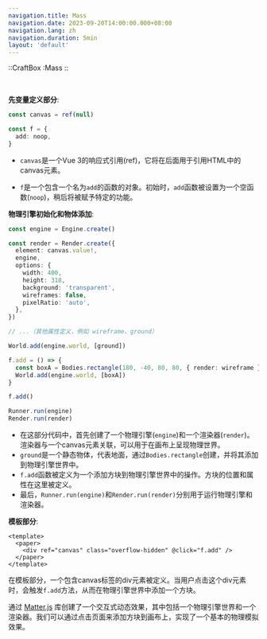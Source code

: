 ```yaml
---
navigation.title: Mass
navigation.date: 2023-09-20T14:00:00.000+08:00
navigation.lang: zh
navigation.duration: 5min
layout: 'default'
---
```


::CraftBox
:Mass
::

<br />

**先变量定义部分**:

```typescript
const canvas = ref(null)

const f = {
  add: noop,
}
```

- `canvas`是一个Vue 3的响应式引用(ref)，它将在后面用于引用HTML中的canvas元素。

- `f`是一个包含一个名为`add`的函数的对象。初始时，`add`函数被设置为一个空函数(`noop`)，稍后将被赋予特定的功能。

**物理引擎初始化和物体添加**:

```typescript
const engine = Engine.create()

const render = Render.create({
  element: canvas.value!,
  engine,
  options: {
    width: 400,
    height: 318,
    background: 'transparent',
    wireframes: false,
    pixelRatio: 'auto',
  },
})

// ...（其他属性定义，例如 wireframe、ground）

World.add(engine.world, [ground])

f.add = () => {
  const boxA = Bodies.rectangle(180, -40, 80, 80, { render: wireframe })
  World.add(engine.world, [boxA])
}

f.add()

Runner.run(engine)
Render.run(render)
```

- 在这部分代码中，首先创建了一个物理引擎(`engine`)和一个渲染器(`render`)。渲染器与一个canvas元素关联，可以用于在画布上呈现物理世界。
- `ground`是一个静态物体，代表地面，通过`Bodies.rectangle`创建，并将其添加到物理引擎世界中。
- `f.add`函数被定义为一个添加方块到物理引擎世界中的操作。方块的位置和属性在这里被定义。
- 最后，`Runner.run(engine)`和`Render.run(render)`分别用于运行物理引擎和渲染器。

**模板部分**:

```vue
<template>
  <paper>
    <div ref="canvas" class="overflow-hidden" @click="f.add" />
  </paper>
</template>
```

在模板部分，一个包含canvas标签的div元素被定义。当用户点击这个div元素时，会触发`f.add`方法，从而在物理引擎世界中添加一个方块。

通过 [Matter.js](https://www.npmjs.com/package/matter-js) 库创建了一个交互式动态效果，其中包括一个物理引擎世界和一个渲染器。我们可以通过点击页面来添加方块到画布上，实现了一个基本的物理模拟效果。
